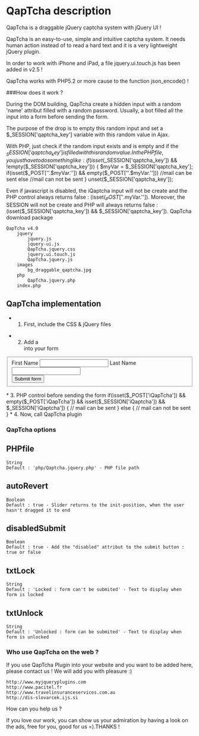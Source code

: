 QapTcha description
=============

QapTcha is a draggable jQuery captcha system with jQuery UI !

QapTcha is an easy-to-use, simple and intuitive captcha system.
It needs human action instead of to read a hard text and it is a very lightweight jQuery plugin.

In order to work with iPhone and iPad, a file jquery.ui.touch.js has been added in v2.5 !

QapTcha works with PHP5.2 or more cause to the function json_encode() !

###How does it work ?

During the DOM building, QapTcha create a hidden input with a random 'name' attribut filled with a random password.
Usually, a bot filled all the input into a form before sending the form.

The purpose of the drop is to empty this random input and set a $_SESSION['qaptcha_key'] variable with this random value in Ajax.

With PHP, just check if the random input exists and is empty and if the $_SESSION['qaptcha_key'] is filled with this random value.
In the PHP file, you just have to do something like :
if(isset($_SESSION['qaptcha_key']) && !empty($_SESSION['qaptcha_key'])) { $myVar = $_SESSION['qaptcha_key']; if(isset($_POST[''.$myVar.'']) && empty($_POST[''.$myVar.''])) //mail can be sent else //mail can not be sent } unset($_SESSION['qaptcha_key']);

Even if javascript is disabled, the iQaptcha input will not be create and the PHP control always returns false : (isset($_POST[''.$myVar.'']).
Moreover, the SESSION will not be create and PHP will always returns false : (isset($_SESSION['qaptcha_key']) && $_SESSION['qaptcha_key']).
QapTcha download package

    QapTcha v4.0
        jquery
            jquery.js
            jquery-ui.js
            QapTcha.jquery.css
            jquery.ui.touch.js
            QapTcha.jquery.js
        images
            bg_draggable_qaptcha.jpg
        php
            QapTcha.jquery.php
        index.php

QapTcha implementation
-------
* 1. First, include the CSS & jQuery files
<!-- include CSS & JS files --> <!-- CSS file --> <link rel="stylesheet" type="text/css" href="QapTcha.jquery.css" media="screen" /> <!-- jQuery files --> <script type="text/javascript" src="jquery.js"></script> <script type="text/javascript" src="jquery-ui.js"></script> <script type="text/javascript" src="jquery.ui.touch.js"></script> <script type="text/javascript" src="QapTcha.jquery.js"></script>
* 2. Add a <div class="QapTcha"></div> into your form
<form method="post" action=""> <fieldset> <label>First Name</label> <input type="text" name="firstname" /> <label>Last Name</label> <input type="text" name="lastname" /> <div class="clr"></div> <!-- Add this line in your form --> <div class="QapTcha"></div> <input type="submit" name="submit" value="Submit form" /> </fieldset> </form>
* 3. PHP control before sending the form
if(isset($_POST['iQapTcha']) && empty($_POST['iQapTcha']) && isset($_SESSION['iQaptcha']) && $_SESSION['iQaptcha']) { // mail can be sent } else { // mail can not be sent }
* 4. Now, call QapTcha plugin
<script type="text/javascript"> $(document).ready(function(){ // Simple call $('.QapTcha').QapTcha(); }); </script>

### QapTcha options

PHPfile
-------
    String
    Default : 'php/Qaptcha.jquery.php' - PHP file path

autoRevert
-------
    Boolean
    Default : true - Slider returns to the init-position, when the user hasn't dragged it to end

disabledSubmit
-------
    Boolean
    Default : true - Add the "disabled" attribut to the submit button : true or false

txtLock
-------
    String
    Default : 'Locked : form can't be submited' - Text to display when form is locked

txtUnlock
-------
    String
    Default : 'Unlocked : form can be submited' - Text to display when form is unlocked

### Who use QapTcha on the web ?

If you use QapTcha Plugin into your website and you want to be added here, please contact us !
We will add you with pleasure :)

    http://www.myjqueryplugins.com
    http://www.pacitel.fr
    http://www.travelinsuranceservices.com.au
    http://dis-slovarcek.ijs.si

How can you help us ?

If you love our work, you can show us your admiration by having a look on the ads, free for you, good for us =).THANKS ! 